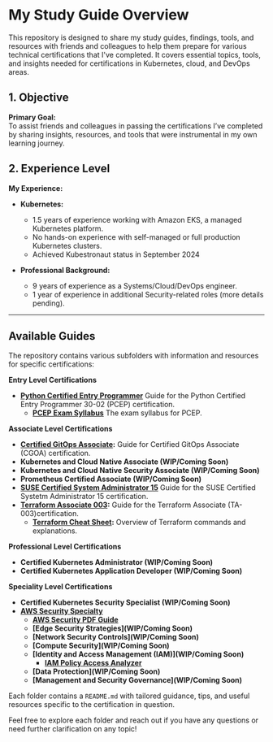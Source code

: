 # My Study Guide Overview

This repository is designed to share my study guides, findings, tools, and resources with friends and colleagues to help them prepare for various technical certifications that I've completed. It covers essential topics, tools, and insights needed for certifications in Kubernetes, cloud, and DevOps areas.

## 1. Objective

**Primary Goal:**  
To assist friends and colleagues in passing the certifications I’ve completed by sharing insights, resources, and tools that were instrumental in my own learning journey.

## 2. Experience Level

**My Experience:**
- **Kubernetes:**  
  - 1.5 years of experience working with Amazon EKS, a managed Kubernetes platform.
  - No hands-on experience with self-managed or full production Kubernetes clusters.
  - Achieved Kubestronaut status in September 2024
  
- **Professional Background:**  
  - 9 years of experience as a Systems/Cloud/DevOps engineer.
  - 1 year of experience in additional Security-related roles (more details pending).

---

## Available Guides

The repository contains various subfolders with information and resources for specific certifications:

**Entry Level Certifications**
- **[Python Certified Entry Programmer](./pcep-30-02/pcep_guide.md)** Guide for the Python Certified Entry Programmer 30-02 (PCEP) certification.
  - **[PCEP Exam Syllabus](./pcep-30-02/pcep-30-02-exam-syllabus.pdf)** The exam syllabus for PCEP.

**Associate Level Certifications**
- **[Certified GitOps Associate](./cgoa/cgoa_guide.md):** Guide for Certified GitOps Associate (CGOA) certification.
- **Kubernetes and Cloud Native Associate (WIP/Coming Soon)**
- **Kubernetes and Cloud Native Security Associate (WIP/Coming Soon)**
- **Prometheus Certified Associate (WIP/Coming Soon)**
- **[SUSE Certified System Administrator 15](./sles_sca15/sles_sca15_guide.md)** Guide for the SUSE Certified Systetm Administrator 15 certification.
- **[Terraform Associate 003](./terraform_associate_003/terraform_guide.md):** Guide for the Terraform Associate (TA-003)certification.
  - **[Terraform Cheat Sheet](./terraform_associate_003/terraform_guide_cmd_cheatsheet.md):** Overview of Terraform commands and explanations.

**Professional Level Certifications**
- **Certified Kubernetes Administrator (WIP/Coming Soon)**
- **Certified Kubernetes Application Developer (WIP/Coming Soon)**

**Speciality Level Certifications**
- **Certified Kubernetes Security Specialist (WIP/Coming Soon)**
- **[AWS Security Specialty](./aws_security_speciality_SCS_C02/aws_scs02_guide.md)**
  - **[AWS Security PDF Guide](./aws_security_speciality_SCS_C02/AWS-Certified-Security-Specialty_Exam-Guide.pdf)**
  - **[Edge Security Strategies](WIP/Coming Soon)**
  - **[Network Security Controls](WIP/Coming Soon)**
  - **[Compute Security](WIP/Coming Soon)**
  - **[Identity and Access Management (IAM)](WIP/Coming Soon)**
    - **[IAM Policy Access Analyzer](./aws_security_speciality_SCS_C02/iam/iam_policy_acccess_analyzer_guide.md)**
  - **[Data Protection](WIP/Coming Soon)**
  - **[Management and Security Governance](WIP/Coming Soon)**

Each folder contains a `README.md` with tailored guidance, tips, and useful resources specific to the certification in question.  

Feel free to explore each folder and reach out if you have any questions or need further clarification on any topic!